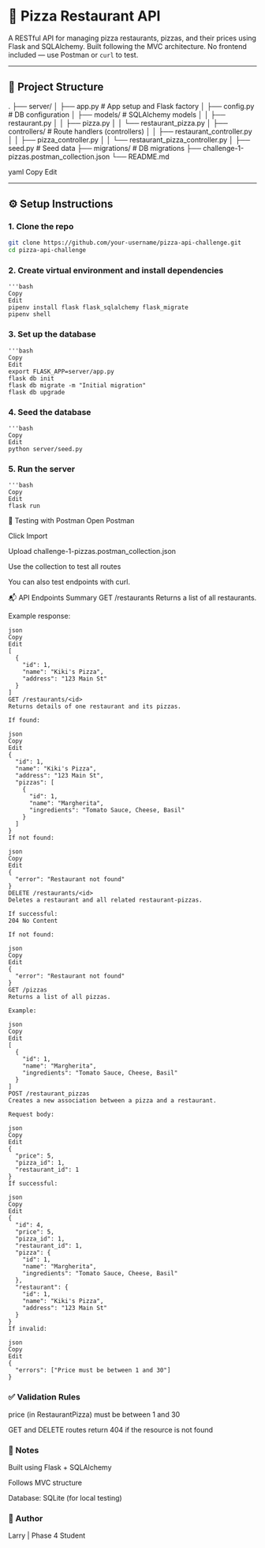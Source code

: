# 🍕 Pizza Restaurant API

A RESTful API for managing pizza restaurants, pizzas, and their prices using Flask and SQLAlchemy. Built following the MVC architecture. No frontend included — use Postman or `curl` to test.

---

## 📁 Project Structure

.
├── server/
│ ├── app.py # App setup and Flask factory
│ ├── config.py # DB configuration
│ ├── models/ # SQLAlchemy models
│ │ ├── restaurant.py
│ │ ├── pizza.py
│ │ └── restaurant_pizza.py
│ ├── controllers/ # Route handlers (controllers)
│ │ ├── restaurant_controller.py
│ │ ├── pizza_controller.py
│ │ └── restaurant_pizza_controller.py
│ ├── seed.py # Seed data
├── migrations/ # DB migrations
├── challenge-1-pizzas.postman_collection.json
└── README.md

yaml
Copy
Edit

---

## ⚙️ Setup Instructions

### 1. Clone the repo

```bash
git clone https://github.com/your-username/pizza-api-challenge.git
cd pizza-api-challenge
````

### 2. Create virtual environment and install dependencies
````
'''bash
Copy
Edit
pipenv install flask flask_sqlalchemy flask_migrate
pipenv shell
````

### 3. Set up the database
````
'''bash
Copy
Edit
export FLASK_APP=server/app.py
flask db init
flask db migrate -m "Initial migration"
flask db upgrade
````
### 4. Seed the database
````
'''bash
Copy
Edit
python server/seed.py
````

### 5. Run the server
````
'''bash
Copy
Edit
flask run
````

🧪 Testing with Postman
Open Postman

Click Import

Upload challenge-1-pizzas.postman_collection.json

Use the collection to test all routes

You can also test endpoints with curl.

📬 API Endpoints Summary
GET /restaurants
Returns a list of all restaurants.

Example response:
````
json
Copy
Edit
[
  {
    "id": 1,
    "name": "Kiki's Pizza",
    "address": "123 Main St"
  }
]
GET /restaurants/<id>
Returns details of one restaurant and its pizzas.

If found:

json
Copy
Edit
{
  "id": 1,
  "name": "Kiki's Pizza",
  "address": "123 Main St",
  "pizzas": [
    {
      "id": 1,
      "name": "Margherita",
      "ingredients": "Tomato Sauce, Cheese, Basil"
    }
  ]
}
If not found:

json
Copy
Edit
{
  "error": "Restaurant not found"
}
DELETE /restaurants/<id>
Deletes a restaurant and all related restaurant-pizzas.

If successful:
204 No Content

If not found:

json
Copy
Edit
{
  "error": "Restaurant not found"
}
GET /pizzas
Returns a list of all pizzas.

Example:

json
Copy
Edit
[
  {
    "id": 1,
    "name": "Margherita",
    "ingredients": "Tomato Sauce, Cheese, Basil"
  }
]
POST /restaurant_pizzas
Creates a new association between a pizza and a restaurant.

Request body:

json
Copy
Edit
{
  "price": 5,
  "pizza_id": 1,
  "restaurant_id": 1
}
If successful:

json
Copy
Edit
{
  "id": 4,
  "price": 5,
  "pizza_id": 1,
  "restaurant_id": 1,
  "pizza": {
    "id": 1,
    "name": "Margherita",
    "ingredients": "Tomato Sauce, Cheese, Basil"
  },
  "restaurant": {
    "id": 1,
    "name": "Kiki's Pizza",
    "address": "123 Main St"
  }
}
If invalid:

json
Copy
Edit
{
  "errors": ["Price must be between 1 and 30"]
}
````
### ✅ Validation Rules
price (in RestaurantPizza) must be between 1 and 30

GET and DELETE routes return 404 if the resource is not found

### 🧼 Notes
Built using Flask + SQLAlchemy

Follows MVC structure

Database: SQLite (for local testing)

### 📌 Author
Larry | Phase 4 Student 
